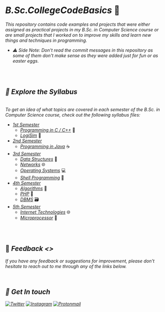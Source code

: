 <i>

# B.Sc.CollegeCodeBasics </i>👾<i>

This repository contains code examples and projects that were either assigned as practical projects in my B.Sc. in Computer Science course or are small projects that I worked on to improve my skills and learn new things and techniques in programming.

- <i>⚠️</i> Side Note: Don't read the commit messages in this repository as some of them don't make sense as they were added just for fun or as easter eggs.

<br/><br/>

## 🔗 Explore the Syllabus

<br/>
To get an idea of what topics are covered in each semester of the B.Sc. in Computer Science course, check out the following syllabus files:

- [1st Semester](1st_Semester/)
  - [Programming in C / C++](1st_Semester/Syllabus_for_1st_Semester.md) </i>🐲<i>
  - [LogiSim](1st_Semester/LogiSim/) </i>🔌<i>
- [2nd Semester](2nd_Semester/)
  - [Programming in Java](2nd_Semester/Syllabus_for_2nd_Semester.md) </i>☕<i>
- [3rd Semester](3rd_Semester/)
  - [Data Structures](3rd_Semester/Syllabus_for_3rd_Semester_DS.md) </i>🌳<i>
  - [Networks](3rd_Semester/Syllabus_for_3rd_Semester_Networks.md) </i>🌐<i>
  - [Operating Systems](3rd_Semester/Syllabus_for_3rd_Semester_OS.md) </i>💻<i>
  - [Shell Programming](3rd_Semester/Syllabus_for_3rd_Semester_Shell.md) </i>🐚<i>
- [4th Semester](4th_Semester/)
  - [Algorithms](4th_Semester/Syllabus_for_4th_Semester_Algorithms.md) </i>🤖<i>
  - [PHP](4th_Semester/Syllabus_for_4th_Semester_PHP.md) </i>🐘<i>
  - [DBMS](4th_Semester/Syllabus_for_4th_Semester_DBMS.md) </i>🗃️<i>
- [5th Semester](5th_Semester/)
  - [Internet Technologies](5th_Semester/Syllabus_for_5th_Semester_Internet_Technologies.md) </i>🌐<i>
  - [Microprocessor](5th_Semester/Syllabus_for_5th_Semester_Microprocessor.md) </i>🔬<i>
    <!-- - [6th Semester](6th_Semester/) -->
      <!-- - [Artificial Intelligence]() </i>🤖<i> -->
      <!-- - [Computer Graphics]() </i>🎨<i> -->
      <!-- - [Data Mining]() </i>⛏️<i> -->
      <!-- - [System Programming]() </i>💾<i> -->
      <!-- - [Data Sciences]() </i>💽<i> -->
      <!-- - [Network Programming]() </i>🌐<i> -->

<br/><br/>

## </i>🤖<i> <i> Feedback <> </i>

If you have any feedback or suggestions for improvement, please don't hesitate to reach out to me through any of the links below.

<br/>

## 🔗 <i> Get In touch </i>

[![Twitter](https://img.shields.io/badge/twitter-1DA1F2?style=for-the-badge&logo=twitter&logoColor=white)](https://twitter.com/mallickpri)
[![Instagram](https://img.shields.io/badge/Instagram-E4405F?style=for-the-badge&logo=instagram&logoColor=white)](https://instagram.com/mallickpriyanshu)
[![Protonmail](https://img.shields.io/badge/ProtonMail-8B89CC?style=for-the-badge&logo=protonmail&logoColor=white)](priyanshumallick@protonmail.com)

</i>
